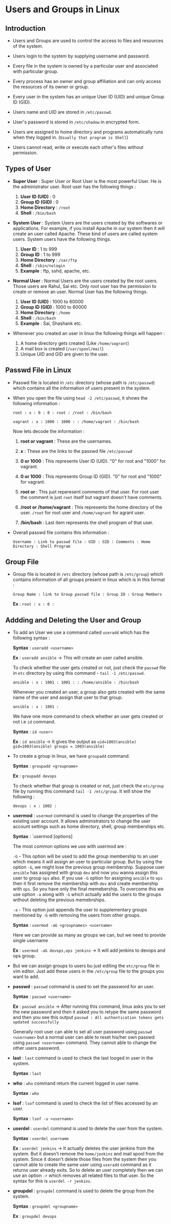 # Users and Groups in Linux

## Introduction

- Users and Groups are used to control the access to files and resources of the system.

- Users login to the system by supplying username and password.

- Every file in the system is owned by a particular user and associated with particular group.

- Every process has an owner and group affiliation and can only access the resources of its owner or group.

- Every user in the system has an unique User ID (UID) and unique Group ID (GID).

- Users name and UID are stored in `/etc/passwd`.

- User's password is stored in `/etc/shadow` in encrypted form.

- Users are assigned to home directory and programs automatically runs when they logged in. (`Usually that program is Shell`)

- Users cannot read, write or execute each other's files without permission.

## Types of User

- **Super User** : Super User or Root User is the most powerful User. He is the administrator user. Root user has the following things :

  1. **User ID (UID)** : 0
  2. **Group ID (GID)** : 0
  3. **Home Directory** : `/root`
  4. **Shell** : `/bin/bash`

- **System User** : System Users are the users created by the softwares or applications. For example, if you install Apache in our system then it will create an user called Apache. These kind of users are called system users. System users have the following things.

  1. **User ID** : 1 to 999
  2. **Group ID** : 1 to 999
  3. **Home Directory** : `/var/ftp`
  4. **Shell** : `/sbin/nologin`
  5. **Example** : ftp, sshd, apache, etc.

- **Normal User** : Normal Users are the users created by the root users. Those users are Rahul, Sai etc. Only root user has the permission to create or remove an user. Normal User has the following things.

  1. **User ID (UID)** : 1000 to 60000
  2. **Group ID (GID)** : 1000 to 60000
  3. **Home Directory** : `/home`
  4. **Shell** : `/bin/bash`
  5. **Example** : Sai, Shashank etc.

- Whenever you created an user in linux the following things will happen :

  1. A home directory gets created (Like `/home/vagrant`)
  2. A mail box is created (`/var/spool/mail`)
  3. Unique UID and GID are given to the user.

## Passwd File in Linux

- Passwd file is located in `/etc`  directory (whose path is `/etc/passwd`) which contains all the information of users present in the system.

- When you open the file using `head -2 /etc/passwd`, it shows the following information :

  `root : x : 0 : 0 : root : /root : /bin/bash`

  `vagrant : x : 1000 : 1000 : : /home/vagrant : /bin/bash`

  Now lets decode the information :

  1. **root or vagrant** : These are the usernames.

  2. **x** : These are the links to the passwd file `/etc/passwd`

  3. **0 or 1000** : This represents User ID (UID). "0" for root and "1000" for vagrant.

  4. **0 or 1000** : This represents Group ID (GID). "0" for root and "1000" for vagrant.

  5. **root or <space>** : This just reperesent comments of that user. For root user the comment is just `root` itself but vagrant doesn't have comments.

  6. **/root or /home/vagrant** : This represents the home directory of the user. `/root` for root user and `/home/vagrant` for agrant user.

  7. **/bin/bash** : Last item represents the shell program of that user.

- Overall passwd file contains this information :

  `Username : Link to passwd file : UID : GID : Comments : Home Directory : Shell Program`

## Group File

- Group file is located in `/etc` directory (whose path is `/etc/group`) which contains information of all groups present in linux which is in this format :

  `Group Name : link to Group passwd file : Group ID : Group Members`

  **Ex** : `root : x : 0 : `

## Addding and Deleting the User and Group

- To add an User we use a command called `useradd` which has the following syntax :

  **Syntax** : `useradd <username>`

  **Ex** : `useradd ansible` -> This will create an user called ansible.

  To check whether the user gets created or not, just check the `passwd` file in `etc` directory by using this command - `tail -1 /etc/passwd`.

  `ansible : x : 1001 : 1001 : : /home/ansible : /bin/bash`

  Whenever you created an user, a group also gets created with the same name of the user and assign that user to that group.

  `ansible : x : 1001 : `
  
  We have one more command to check whether an user gets created or not i.e `id` command.

  **Syntax** : `id <user>`

  **Ex** : `id ansible` -> It gives the output as `uid=1003(ansible) gid=1003(ansible) groups = 1003(ansible)`

- To create a group in linux, we have `groupadd` command.

  **Syntax** : `groupadd <groupname>`

  **Ex** : `groupadd devops`

  To check whether that group is created or not, just check the `etc/group` file by running this command `tail -1 /etc/group`. It will show the following :

  `devops : x : 1002 : `

- **usermod** : `usermod` command is used to change the properties of the existing user account. It allows administrators to change the user account settings such as home directory,  shell, group memberships etc.

  **Syntax** : `usermod [options] <username>

  The most common options we use with usermod are : 

  `-G` - This option will be used to add the group membership to an user which means it will assign an user to particular group. But by using the option `-G`, we might lose the previous group membership. Suppose user `ansible` has assigned with group `dev` and now you wanna assign this user to group `ops` also. If you use `-G` option for assigning `ansible` to `ops` then it first remove the membership with `dev` and create membership with `ops`. So you have only the final memebership. To overcome this we use option `-a` along with `-G` which actually add the users to the groups without deleting the previous memebrships.

  `-a` - This option just appends the user to supplementary groups mentioned by `-G` with removing the users from other groups.

  **Syntax** : `usermod -aG <groupnames> <username>`

  Here we can provide as many as groups we can, but we need to provide single username

  **Ex** : `usermod -aG devops,ops jenkins` -> It will add jenkins to devops and ops group.

- But we can assign groups to users bu just editing the `etc/group` file in vim editor. Just add these users in the `/etc/group` file to the groups you want to add.

- **passwd** : `passwd` command is used to set the password for an user.

  **Syntax** : `passwd <username>`

  **Ex** : `passwd ansible` -> After running this command, linux asks you to set the new password and then it asked you to retype the same password and then you see this output `passwd : All authentication tokens gets updated successfully`

  Generally root user can able to set all user password using `passwd <username>` but a normal user can able to reset his/her own passwd using `passwd <username>` command. They cannot able to change the other users password.

- **last** : `last` command is used to check the last looged in user in the system.

  **Syntax** : `last`

- **who** : `who` command return the current logged in user name.

  **Syntax** : `who`

- **lsof** : `lsof` command is used to check the list of files accessed by an user.

  **Syntax** : `lsof -u <username>`

- **userdel** : `userdel` command is used to delete the user from the system.

  **Syntax** : `userdel username`

  **Ex** : `userdel jenkins` -> It actually deletes the user jenkins from the system. But it doesn't remove the `home/jenkins` and mail spool from the system. Since it doesn't delete those files from the system then you cannot able to create the same user using `useradd` command as it returns user already exits. So to delete an user completely then we can use an option `-r` which removes all related files to that user. So the syntax for this is `userdel -r jenkins`.

- **groupdel** : `groupdel` command is used to delete the group from the system.

  **Syntax** : `groupdel <groupname>`

  **Ex** : `groupdel devops`



   